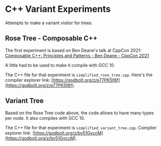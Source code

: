 # C++ Variant Experiments

Attempts to make a variant visitor for trees.

## Rose Tree - Composable C++

The first experiment is based on Ben Deane's talk at CppCon 2021: 
[Composable C++: Principles and Patterns - Ben Deane - CppCon 2021](https://www.youtube.com/watch?v=1-IuTLrwpuU)

A little had to be used to make it compile with GCC 10.

The C++ file for that experiment is `simplified_rose_tree.cpp`.
Here's the compiler explorer link: [https://godbolt.org/z/e77PK5f6f](https://godbolt.org/z/e77PK5f6f).

## Variant Tree

Based on the Rose Tree code above, the code allows to have many types per node.
It also compiles with GCC 10.

The C++ file for that experiment is `simplified_variant_tree.cpp`.
Compiler explorer link: [https://godbolt.org/z/bv51GvccM](https://godbolt.org/z/bv51GvccM).